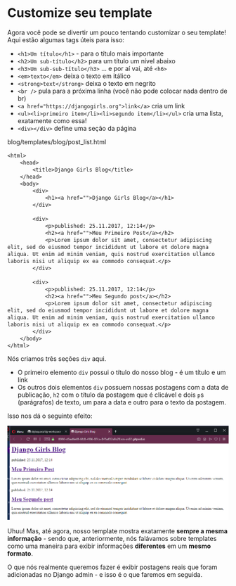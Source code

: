 # Customize seu template

Agora você pode se divertir um pouco tentando customizar o seu template! Aqui estão algumas tags úteis para isso:

* `<h1>Um título</h1>` - para o título mais importante
* `<h2>Um sub-título</h2>` para um título um nível abaixo
* `<h3>Um sub-sub-título</h3>` ... e por aí vai, até `<h6>`
* `<em>texto</em>` deixa o texto em itálico
* `<strong>text</strong>` deixa o texto em negrito
* `<br />` pula para a próxima linha \(você não pode colocar nada dentro de br\)
* `<a href="https://djangogirls.org">link</a>` cria um link
* `<ul><li>primeiro item</li><li>segundo item</li></ul>` cria uma lista, exatamente como essa!
* `<div></div>` define uma seção da página

blog/templates/blog/post\_list.html

```markup
<html>
    <head>
        <title>Django Girls Blog</title>
    </head>
    <body>
        <div>
            <h1><a href="">Django Girls Blog</a></h1>
        </div>

        <div>
            <p>published: 25.11.2017, 12:14</p>
            <h2><a href="">Meu Primeiro Post</a></h2>
            <p>Lorem ipsum dolor sit amet, consectetur adipiscing elit, sed do eiusmod tempor incididunt ut labore et dolore magna aliqua. Ut enim ad minim veniam, quis nostrud exercitation ullamco laboris nisi ut aliquip ex ea commodo consequat.</p>
        </div>

        <div>
            <p>published: 25.11.2017, 12:14</p>
            <h2><a href="">Meu Segundo post</a></h2>
            <p>Lorem ipsum dolor sit amet, consectetur adipiscing elit, sed do eiusmod tempor incididunt ut labore et dolore magna aliqua. Ut enim ad minim veniam, quis nostrud exercitation ullamco laboris nisi ut aliquip ex ea commodo consequat.</p>
        </div>
    </body>
</html>
```

Nós criamos três seções `div` aqui.

* O primeiro elemento `div` possui o título do nosso blog - é um título e um link
* Os outros dois elementos `div` possuem nossas postagens com a data de publicação, `h2` com o título da postagem que é clicável e dois `p`s \(parágrafos\) de texto, um para a data e outro para o texto da postagem.

Isso nos dá o seguinte efeito:

![Tela com t&#xED;tulos, datas e posts no nosso site](../.gitbook/assets/image%20%2837%29.png)

Uhuu! Mas, até agora, nosso template mostra exatamente **sempre a mesma informação** - sendo que, anteriormente, nós falávamos sobre templates como uma maneira para exibir informações **diferentes** em um **mesmo formato**.

O que nós realmente queremos fazer é exibir postagens reais que foram adicionadas no Django admin - e isso é o que faremos em seguida.

